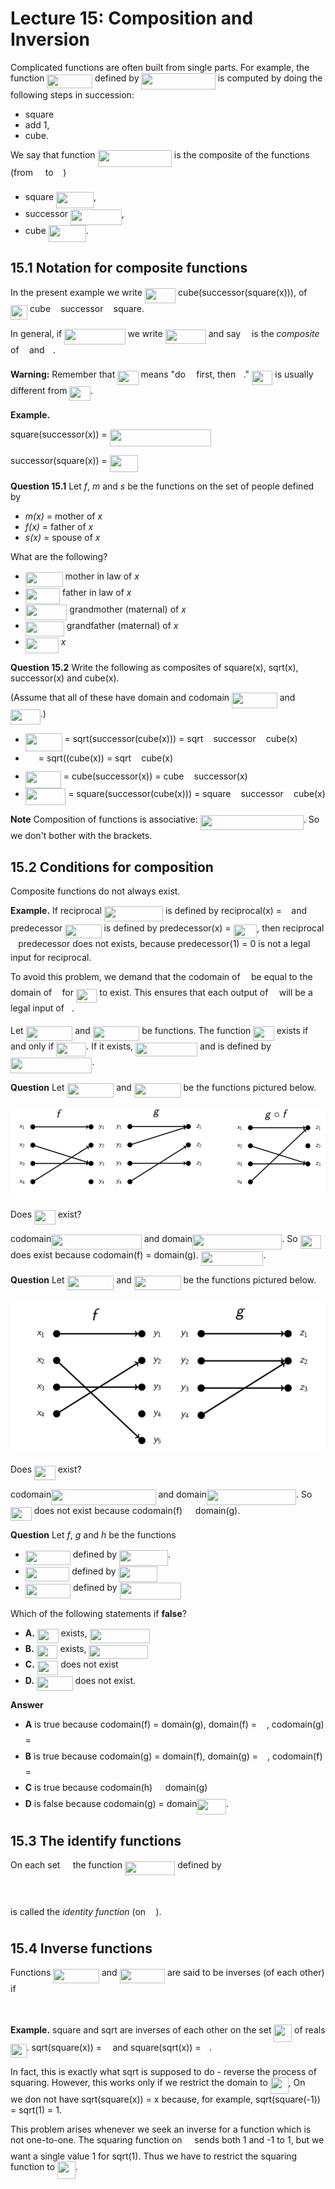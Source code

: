 # Lecture 15: Composition and Inversion

Complicated functions are often built from single parts. For example, the
function <img src="/lectures/tex/b279a1f7296f643186b7be3760225978.svg?invert_in_darkmode&sanitize=true" align=middle width=72.83079209999998pt height=22.831056599999986pt/> defined by <img src="/lectures/tex/bcbc92d29ff44c848a040b4a1d96c493.svg?invert_in_darkmode&sanitize=true" align=middle width=118.33329419999998pt height=26.76175259999998pt/>
is computed by doing the following steps in succession:

* square
* add 1,
* cube.

We say that function <img src="/lectures/tex/bcbc92d29ff44c848a040b4a1d96c493.svg?invert_in_darkmode&sanitize=true" align=middle width=118.33329419999998pt height=26.76175259999998pt/> is the composite of the functions
(from <img src="/lectures/tex/f3e711926cecfed3003f9ae341f3d92b.svg?invert_in_darkmode&sanitize=true" align=middle width=11.87217899999999pt height=22.648391699999998pt/> to <img src="/lectures/tex/f3e711926cecfed3003f9ae341f3d92b.svg?invert_in_darkmode&sanitize=true" align=middle width=11.87217899999999pt height=22.648391699999998pt/>)

- square <img src="/lectures/tex/560e6a06958749f60c6766986c0d9557.svg?invert_in_darkmode&sanitize=true" align=middle width=60.04558724999999pt height=26.76175259999998pt/>,
- successor <img src="/lectures/tex/cea59b1eb51c98df4ab701840adb719e.svg?invert_in_darkmode&sanitize=true" align=middle width=81.80344094999998pt height=24.65753399999998pt/>,
- cube <img src="/lectures/tex/8acb1ceffc413f625fcb8f21a19cf8fe.svg?invert_in_darkmode&sanitize=true" align=middle width=60.04558724999999pt height=26.76175259999998pt/>.

## 15.1 Notation for composite functions

In the present example we write <img src="/lectures/tex/ec520f3422fe97913095c6e91e51827b.svg?invert_in_darkmode&sanitize=true" align=middle width=49.349366549999985pt height=24.65753399999998pt/> cube(successor(square(x))), of <img src="/lectures/tex/bd6abd2cafcc81b21a2b8fca891cc5a8.svg?invert_in_darkmode&sanitize=true" align=middle width=27.16894454999999pt height=22.831056599999986pt/>
cube <img src="/lectures/tex/c0463eeb4772bfde779c20d52901d01b.svg?invert_in_darkmode&sanitize=true" align=middle width=8.219209349999991pt height=14.611911599999981pt/> successor <img src="/lectures/tex/c0463eeb4772bfde779c20d52901d01b.svg?invert_in_darkmode&sanitize=true" align=middle width=8.219209349999991pt height=14.611911599999981pt/> square.

In general, if <img src="/lectures/tex/62e2aa271191da72c6047c5230ecb438.svg?invert_in_darkmode&sanitize=true" align=middle width=97.38780479999998pt height=24.65753399999998pt/> we write <img src="/lectures/tex/d6832c688c63ed32bfd83fbd5a295c83.svg?invert_in_darkmode&sanitize=true" align=middle width=65.16148319999998pt height=22.831056599999986pt/> and say <img src="/lectures/tex/190083ef7a1625fbc75f243cffb9c96d.svg?invert_in_darkmode&sanitize=true" align=middle width=9.81741584999999pt height=22.831056599999986pt/> is the
_composite_ of <img src="/lectures/tex/3cf4fbd05970446973fc3d9fa3fe3c41.svg?invert_in_darkmode&sanitize=true" align=middle width=8.430376349999989pt height=14.15524440000002pt/> and <img src="/lectures/tex/2ad9d098b937e46f9f58968551adac57.svg?invert_in_darkmode&sanitize=true" align=middle width=9.47111549999999pt height=22.831056599999986pt/>.

**Warning:** Remember that <img src="/lectures/tex/06ec5e32a8124273ebcfa396bf45f006.svg?invert_in_darkmode&sanitize=true" align=middle width=33.42643919999999pt height=22.831056599999986pt/> means "do <img src="/lectures/tex/2ad9d098b937e46f9f58968551adac57.svg?invert_in_darkmode&sanitize=true" align=middle width=9.47111549999999pt height=22.831056599999986pt/> first, then <img src="/lectures/tex/3cf4fbd05970446973fc3d9fa3fe3c41.svg?invert_in_darkmode&sanitize=true" align=middle width=8.430376349999989pt height=14.15524440000002pt/>." <img src="/lectures/tex/41774ef1644cee87886dcbbd15c317a9.svg?invert_in_darkmode&sanitize=true" align=middle width=33.42643919999999pt height=22.831056599999986pt/> is usually different from <img src="/lectures/tex/d9ad90108b7758ac55eaeee2a1657616.svg?invert_in_darkmode&sanitize=true" align=middle width=33.426458999999994pt height=22.831056599999986pt/>.

**Example.**

square(successor(x)) = <img src="/lectures/tex/c62d45be56957d6a7af0888ee993f2ad.svg?invert_in_darkmode&sanitize=true" align=middle width=162.56814914999998pt height=26.76175259999998pt/>

successor(square(x)) = <img src="/lectures/tex/a5a30da7dbf3b5aa59781cf342da1718.svg?invert_in_darkmode&sanitize=true" align=middle width=45.079847999999984pt height=26.76175259999998pt/>

**Question 15.1** Let _f_, _m_ and _s_ be the functions on the set of people
defined by

- _m(x)_ = mother of _x_
- _f(x)_ = father of _x_
- _s(x)_ = spouse of _x_

What are the following?

- <img src="/lectures/tex/e7d04a8dee8c260fd6bdb73938f43d39.svg?invert_in_darkmode&sanitize=true" align=middle width=59.843968799999985pt height=24.65753399999998pt/> mother in law of _x_
- <img src="/lectures/tex/d99182446bec9a2f0d60d93175b73319.svg?invert_in_darkmode&sanitize=true" align=middle width=55.22828024999998pt height=24.65753399999998pt/> father in law of _x_
- <img src="/lectures/tex/9ee5b5559182d2f2c6aa1b564075b416.svg?invert_in_darkmode&sanitize=true" align=middle width=66.57158969999999pt height=24.65753399999998pt/> grandmother (maternal) of _x_
- <img src="/lectures/tex/47ea9dfef214ebba3e9562938061ae4c.svg?invert_in_darkmode&sanitize=true" align=middle width=61.95590279999999pt height=24.65753399999998pt/> grandfather (maternal) of _x_
- <img src="/lectures/tex/618e460ba8a5ba64a259ae6dd9c50e4b.svg?invert_in_darkmode&sanitize=true" align=middle width=53.11634789999999pt height=24.65753399999998pt/> _x_

**Question 15.2** Write the following as composites of square(x), sqrt(x),
successor(x) and cube(x).

(Assume that all of these have domain and codomain <img src="/lectures/tex/78dc6a7b0fbd5bdfaa3cc0ce1768db2b.svg?invert_in_darkmode&sanitize=true" align=middle width=72.6709236pt height=24.65753399999998pt/> and
<img src="/lectures/tex/265856b9ffc446a5010f60defa9f882f.svg?invert_in_darkmode&sanitize=true" align=middle width=47.75103794999999pt height=24.65753399999998pt/>.)

- <img src="/lectures/tex/2837c63b51a68029b6e3d5f888e25c5e.svg?invert_in_darkmode&sanitize=true" align=middle width=58.778486249999986pt height=28.712280299999996pt/> = sqrt(successor(cube(x))) = sqrt <img src="/lectures/tex/c0463eeb4772bfde779c20d52901d01b.svg?invert_in_darkmode&sanitize=true" align=middle width=8.219209349999991pt height=14.611911599999981pt/> successor <img src="/lectures/tex/c0463eeb4772bfde779c20d52901d01b.svg?invert_in_darkmode&sanitize=true" align=middle width=8.219209349999991pt height=14.611911599999981pt/>
  cube(x)
- <img src="/lectures/tex/47a1fa65c17c613491a26d816b8bdb4d.svg?invert_in_darkmode&sanitize=true" align=middle width=16.96128554999999pt height=31.359338999999984pt/> = sqrt((cube(x)) = sqrt <img src="/lectures/tex/c0463eeb4772bfde779c20d52901d01b.svg?invert_in_darkmode&sanitize=true" align=middle width=8.219209349999991pt height=14.611911599999981pt/> cube(x)
- <img src="/lectures/tex/11bb4af6c32bb5990133b96b4e39eb0a.svg?invert_in_darkmode&sanitize=true" align=middle width=57.043369349999985pt height=26.76175259999998pt/> = cube(successor(x)) = cube <img src="/lectures/tex/c0463eeb4772bfde779c20d52901d01b.svg?invert_in_darkmode&sanitize=true" align=middle width=8.219209349999991pt height=14.611911599999981pt/> successor(x)
- <img src="/lectures/tex/ecfdc04fded1f35eb049b1525e278a79.svg?invert_in_darkmode&sanitize=true" align=middle width=64.41782819999999pt height=26.76175259999998pt/> = square(successor(cube(x))) = square <img src="/lectures/tex/c0463eeb4772bfde779c20d52901d01b.svg?invert_in_darkmode&sanitize=true" align=middle width=8.219209349999991pt height=14.611911599999981pt/> successor <img src="/lectures/tex/c0463eeb4772bfde779c20d52901d01b.svg?invert_in_darkmode&sanitize=true" align=middle width=8.219209349999991pt height=14.611911599999981pt/>
  cube(x)

**Note** Composition of functions is associative: <img src="/lectures/tex/6c2422e33699d023a0dbdc54e020eaa5.svg?invert_in_darkmode&sanitize=true" align=middle width=165.02613599999998pt height=24.65753399999998pt/>. So we don't bother with the brackets.

## 15.2 Conditions for composition

Composite functions do not always exist.

**Example.** If reciprocal <img src="/lectures/tex/de118071b67a1778651e8d1e68b3a55f.svg?invert_in_darkmode&sanitize=true" align=middle width=94.06377749999999pt height=24.65753399999998pt/> is
defined by reciprocal(x) = <img src="/lectures/tex/f6de2147c9c203a34732c0a74515a98c.svg?invert_in_darkmode&sanitize=true" align=middle width=7.454371649999997pt height=27.77565449999998pt/> and predecessor <img src="/lectures/tex/588990cbb4a95d7ec97b62a82197866e.svg?invert_in_darkmode&sanitize=true" align=middle width=58.44728174999999pt height=22.648391699999998pt/> is defined by predecessor(x) = <img src="/lectures/tex/6e2a027fd5d65c9f49f111b1fa539e7a.svg?invert_in_darkmode&sanitize=true" align=middle width=37.70538914999999pt height=21.18721440000001pt/>, then reciprocal
<img src="/lectures/tex/c0463eeb4772bfde779c20d52901d01b.svg?invert_in_darkmode&sanitize=true" align=middle width=8.219209349999991pt height=14.611911599999981pt/> predecessor does not exists, because predecessor(1) = 0 is not a legal
input for reciprocal.

To avoid this problem, we demand that the codomain of <img src="/lectures/tex/2ad9d098b937e46f9f58968551adac57.svg?invert_in_darkmode&sanitize=true" align=middle width=9.47111549999999pt height=22.831056599999986pt/> be equal to the domain
of <img src="/lectures/tex/3cf4fbd05970446973fc3d9fa3fe3c41.svg?invert_in_darkmode&sanitize=true" align=middle width=8.430376349999989pt height=14.15524440000002pt/> for <img src="/lectures/tex/06ec5e32a8124273ebcfa396bf45f006.svg?invert_in_darkmode&sanitize=true" align=middle width=33.42643919999999pt height=22.831056599999986pt/> to exist. This ensures that each output of <img src="/lectures/tex/2ad9d098b937e46f9f58968551adac57.svg?invert_in_darkmode&sanitize=true" align=middle width=9.47111549999999pt height=22.831056599999986pt/> will be a
legal input of <img src="/lectures/tex/3cf4fbd05970446973fc3d9fa3fe3c41.svg?invert_in_darkmode&sanitize=true" align=middle width=8.430376349999989pt height=14.15524440000002pt/>.

Let <img src="/lectures/tex/29df52baee1e9208464f4b7dbd026928.svg?invert_in_darkmode&sanitize=true" align=middle width=74.69024805pt height=22.465723500000017pt/> and <img src="/lectures/tex/fbd9ac9a3e7482dd734f2acae08d89f6.svg?invert_in_darkmode&sanitize=true" align=middle width=74.3623452pt height=22.831056599999986pt/> be functions. The function <img src="/lectures/tex/2ce6f98628fccadf9124efcc316d969d.svg?invert_in_darkmode&sanitize=true" align=middle width=33.42643919999999pt height=22.831056599999986pt/> exists if and only if <img src="/lectures/tex/8950f69cac2093283b054723028106e7.svg?invert_in_darkmode&sanitize=true" align=middle width=48.13567769999999pt height=22.465723500000017pt/>. If it exists, <img src="/lectures/tex/dca03096ba2f48381170da396d1e5771.svg?invert_in_darkmode&sanitize=true" align=middle width=99.09049094999997pt height=22.831056599999986pt/> and is defined by <img src="/lectures/tex/c27d74b79890e98d1f82f77d8bdc7772.svg?invert_in_darkmode&sanitize=true" align=middle width=130.39181925pt height=24.65753399999998pt/>.

**Question** Let <img src="/lectures/tex/c2308dccf241052557114444f47dcd72.svg?invert_in_darkmode&sanitize=true" align=middle width=74.70864224999998pt height=22.831056599999986pt/> and <img src="/lectures/tex/1c24f11be166117cd68eee560cbe2757.svg?invert_in_darkmode&sanitize=true" align=middle width=74.69024805pt height=22.465723500000017pt/> be the functions
pictured below.

![](images/L15-P10.png)

Does <img src="/lectures/tex/95d22f4ccb6c0263a2496cf871cd7777.svg?invert_in_darkmode&sanitize=true" align=middle width=33.77274119999999pt height=22.831056599999986pt/> exist?

codomain<img src="/lectures/tex/f262a67483bfe4bbd13bc0385a744ae4.svg?invert_in_darkmode&sanitize=true" align=middle width=144.61210994999996pt height=24.65753399999998pt/> and domain<img src="/lectures/tex/71831453e26c833a2866df610e2f6b64.svg?invert_in_darkmode&sanitize=true" align=middle width=143.22505395pt height=24.65753399999998pt/>.
So <img src="/lectures/tex/95d22f4ccb6c0263a2496cf871cd7777.svg?invert_in_darkmode&sanitize=true" align=middle width=33.77274119999999pt height=22.831056599999986pt/> does exist because codomain(f) = domain(g). <img src="/lectures/tex/fbe2fde076b85c9c0441450ec61e512c.svg?invert_in_darkmode&sanitize=true" align=middle width=99.43678799999999pt height=22.831056599999986pt/>.

**Question** Let <img src="/lectures/tex/c2308dccf241052557114444f47dcd72.svg?invert_in_darkmode&sanitize=true" align=middle width=74.70864224999998pt height=22.831056599999986pt/> and <img src="/lectures/tex/1c24f11be166117cd68eee560cbe2757.svg?invert_in_darkmode&sanitize=true" align=middle width=74.69024805pt height=22.465723500000017pt/> be the functions
pictured below.

![](images/L15-P11.png)

Does <img src="/lectures/tex/95d22f4ccb6c0263a2496cf871cd7777.svg?invert_in_darkmode&sanitize=true" align=middle width=33.77274119999999pt height=22.831056599999986pt/> exist?

codomain<img src="/lectures/tex/88ef50850587fa26b19ae505a22967ee.svg?invert_in_darkmode&sanitize=true" align=middle width=167.35188359999998pt height=24.65753399999998pt/> and domain<img src="/lectures/tex/88564320dc02c450507d3f0da2b4ede6.svg?invert_in_darkmode&sanitize=true" align=middle width=143.22505395pt height=24.65753399999998pt/>. So <img src="/lectures/tex/95d22f4ccb6c0263a2496cf871cd7777.svg?invert_in_darkmode&sanitize=true" align=middle width=33.77274119999999pt height=22.831056599999986pt/> does not exist because codomain(f) <img src="/lectures/tex/34da809cf641dbc24baded3b37e17d7b.svg?invert_in_darkmode&sanitize=true" align=middle width=12.785434199999989pt height=22.831056599999986pt/> domain(g).

**Question** Let _f_, _g_ and _h_ be the functions

- <img src="/lectures/tex/7bd639ba04bf15eaa24c843bda137990.svg?invert_in_darkmode&sanitize=true" align=middle width=71.91755504999998pt height=22.831056599999986pt/> defined by <img src="/lectures/tex/85fe9a4186a6843308dedc77e9ed97f7.svg?invert_in_darkmode&sanitize=true" align=middle width=77.92236374999999pt height=24.65753399999998pt/>.
- <img src="/lectures/tex/e153ede977e29e2e868d3d87455bbff3.svg?invert_in_darkmode&sanitize=true" align=middle width=70.53049904999999pt height=22.648391699999998pt/> defined by <img src="/lectures/tex/c6a98072302d35d5e3004aa0fc1db034.svg?invert_in_darkmode&sanitize=true" align=middle width=61.955379749999985pt height=24.65753399999998pt/>
- <img src="/lectures/tex/d3a052edf31d96bacddbc8ce4f32d89d.svg?invert_in_darkmode&sanitize=true" align=middle width=72.48449504999998pt height=22.831056599999986pt/> defined by <img src="/lectures/tex/0a9e1ffa2e7a09e029fd997c25949a0a.svg?invert_in_darkmode&sanitize=true" align=middle width=98.64901529999997pt height=26.76175259999998pt/>

Which of the following statements if **false**?

- **A.** <img src="/lectures/tex/95d22f4ccb6c0263a2496cf871cd7777.svg?invert_in_darkmode&sanitize=true" align=middle width=33.77274119999999pt height=22.831056599999986pt/> exists, <img src="/lectures/tex/ac4119ed1edd1f99ffa75faa6e721f4e.svg?invert_in_darkmode&sanitize=true" align=middle width=96.78611744999999pt height=22.831056599999986pt/>
- **B.** <img src="/lectures/tex/29f8035de6d3defd73810dc62e37f6b1.svg?invert_in_darkmode&sanitize=true" align=middle width=33.77275604999999pt height=22.831056599999986pt/> exists, <img src="/lectures/tex/77e404f315270ad762aed5278a4ee229.svg?invert_in_darkmode&sanitize=true" align=middle width=94.95964004999998pt height=22.831056599999986pt/>
- **C.** <img src="/lectures/tex/06ec5e32a8124273ebcfa396bf45f006.svg?invert_in_darkmode&sanitize=true" align=middle width=33.42643919999999pt height=22.831056599999986pt/> does not exist
- **D.** <img src="/lectures/tex/8ff25f8f4fbe5ff2898b6a2e562bc59e.svg?invert_in_darkmode&sanitize=true" align=middle width=57.728081399999986pt height=22.831056599999986pt/> does not exist.

**Answer**

- **A** is true because codomain(f) = domain(g), domain(f) = <img src="/lectures/tex/f3e711926cecfed3003f9ae341f3d92b.svg?invert_in_darkmode&sanitize=true" align=middle width=11.87217899999999pt height=22.648391699999998pt/>,
  codomain(g) = <img src="/lectures/tex/f3e711926cecfed3003f9ae341f3d92b.svg?invert_in_darkmode&sanitize=true" align=middle width=11.87217899999999pt height=22.648391699999998pt/>
- **B** is true because codomain(g) = domain(f), domain(g) = <img src="/lectures/tex/b9477ea14234215f4d516bad55d011b8.svg?invert_in_darkmode&sanitize=true" align=middle width=10.95894029999999pt height=22.648391699999998pt/>,
  codomain(f) = <img src="/lectures/tex/b9477ea14234215f4d516bad55d011b8.svg?invert_in_darkmode&sanitize=true" align=middle width=10.95894029999999pt height=22.648391699999998pt/>
- **C** is true because codomain(h) <img src="/lectures/tex/c7d8187b40e520f7a72551434f713727.svg?invert_in_darkmode&sanitize=true" align=middle width=12.785434199999989pt height=22.831056599999986pt/> domain(g)
- **D** is false because codomain(g) = domain<img src="/lectures/tex/94f52e74478dd00a8459324f73777bfc.svg?invert_in_darkmode&sanitize=true" align=middle width=46.558170449999984pt height=24.65753399999998pt/>.

## 15.3 The identify functions

On each set <img src="/lectures/tex/53d147e7f3fe6e47ee05b88b166bd3f6.svg?invert_in_darkmode&sanitize=true" align=middle width=12.32879834999999pt height=22.465723500000017pt/> the function <img src="/lectures/tex/2ba4e40bc1703a0283d8ed56a83bc85d.svg?invert_in_darkmode&sanitize=true" align=middle width=80.29765259999999pt height=22.465723500000017pt/> defined by

<p align="center"><img src="/lectures/tex/a5b56073d90b5f93a1d84d49da693ef3.svg?invert_in_darkmode&sanitize=true" align=middle width=69.86407394999999pt height=16.438356pt/></p>

is called the _identity function_ (on <img src="/lectures/tex/53d147e7f3fe6e47ee05b88b166bd3f6.svg?invert_in_darkmode&sanitize=true" align=middle width=12.32879834999999pt height=22.465723500000017pt/>).

## 15.4 Inverse functions

Functions <img src="/lectures/tex/98096eaeba5e73fb8c4022206f56b0c3.svg?invert_in_darkmode&sanitize=true" align=middle width=73.74403079999999pt height=22.831056599999986pt/> and <img src="/lectures/tex/3967b6d58b5b0683143f107811471866.svg?invert_in_darkmode&sanitize=true" align=middle width=72.35697644999999pt height=22.465723500000017pt/> are said to be inverses
(of each other) if

<p align="center"><img src="/lectures/tex/f21d9ec050be5ee6c054f0395595b687.svg?invert_in_darkmode&sanitize=true" align=middle width=126.92987339999999pt height=14.611878599999999pt/></p>

**Example.** square and sqrt are inverses of each other on the set
<img src="/lectures/tex/5b86d9e34af75573e30b3476fa54e0f7.svg?invert_in_darkmode&sanitize=true" align=middle width=28.698746999999987pt height=27.705869399999983pt/> of reals <img src="/lectures/tex/97724efe1d61e77783b76251d3ae68dc.svg?invert_in_darkmode&sanitize=true" align=middle width=25.570741349999988pt height=21.18721440000001pt/>.
sqrt(square(x)) = <img src="/lectures/tex/332cc365a4987aacce0ead01b8bdcc0b.svg?invert_in_darkmode&sanitize=true" align=middle width=9.39498779999999pt height=14.15524440000002pt/> and square(sqrt(x)) = <img src="/lectures/tex/332cc365a4987aacce0ead01b8bdcc0b.svg?invert_in_darkmode&sanitize=true" align=middle width=9.39498779999999pt height=14.15524440000002pt/>.

In fact, this is exactly what sqrt is supposed to do - reverse the process of
squaring. However, this works only if we restrict the domain to
<img src="/lectures/tex/5b86d9e34af75573e30b3476fa54e0f7.svg?invert_in_darkmode&sanitize=true" align=middle width=28.698746999999987pt height=27.705869399999983pt/>, On <img src="/lectures/tex/f3e711926cecfed3003f9ae341f3d92b.svg?invert_in_darkmode&sanitize=true" align=middle width=11.87217899999999pt height=22.648391699999998pt/> we don not have sqrt(square(x)) = x
because, for example,
sqrt(square(-1)) = sqrt(1) = 1.

This problem arises whenever we seek an inverse for a function which is not
one-to-one. The squaring function on <img src="/lectures/tex/f3e711926cecfed3003f9ae341f3d92b.svg?invert_in_darkmode&sanitize=true" align=middle width=11.87217899999999pt height=22.648391699999998pt/> sends both 1 and -1 to 1, but
we want a single value 1 for sqrt(1). Thus we have to restrict the squaring
function to <img src="/lectures/tex/5b86d9e34af75573e30b3476fa54e0f7.svg?invert_in_darkmode&sanitize=true" align=middle width=28.698746999999987pt height=27.705869399999983pt/>.
